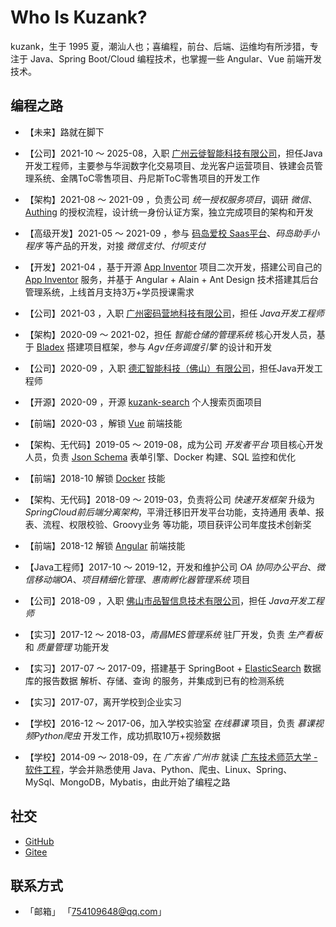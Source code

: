 # Who Is Kuzank?

kuzank，生于 1995 夏，潮汕人也；喜编程，前台、后端、运维均有所涉猎，专注于 Java、Spring Boot/Cloud 编程技术，也掌握一些 Angular、Vue 前端开发技术。


## 编程之路

* 【未来】路就在脚下

* 【公司】2021-10 ～ 2025-08，入职 [广州云徙智能科技有限公司](https://www.dtyunxi.com/)，担任Java开发工程师，主要参与华润数字化交易项目、龙光客户运营项目、铁建会员管理系统、金隅ToC零售项目、丹尼斯ToC零售项目的开发工作

* 【架构】2021-08 ～ 2021-09  ，负责公司 *统一授权服务项目*，调研 *微信*、[Authing](https://www.authing.co) 的授权流程，设计统一身份认证方案，独立完成项目的架构和开发

* 【高级开发】2021-05 ～ 2021-09 ，参与 [码岛爱校 Saas平台](https://tms.mimadao.com)、*码岛助手小程序* 等产品的开发，对接 *微信支付*、*付呗支付*

* 【开发】2021-04 ，基于开源 [App Inventor](https://appinventor.mit.edu) 项目二次开发，搭建公司自己的 [App Inventor](https://app.mimadao.com) 服务，并基于 Angular + Alain + Ant Design 技术搭建其后台管理系统，上线首月支持3万+学员授课需求

* 【公司】2021-03 ，入职 [广州密码营地科技有限公司](https://www.mimadao.com)，担任 *Java开发工程师*

* 【架构】2020-09 ～ 2021-02，担任 *智能仓储的管理系统* 核心开发人员，基于 [Bladex](https://bladex.vip) 搭建项目框架，参与 *Agv任务调度引擎* 的设计和开发

* 【公司】2020-09 ，入职 [德汇智能科技（佛山）有限公司](https://www.qcc.com/firm/41a321ffba8f21ee86e50aebf2801f4c.html)，担任Java开发工程师

* 【开源】2020-09 ，开源 [kuzank-search](https://kuzank.com/kuzank-search) 个人搜索页面项目

* 【前端】2020-03 ，解锁 [Vue](https://cn.vuejs.org) 前端技能

* 【架构、无代码】2019-05 ～ 2019-08，成为公司 *开发者平台* 项目核心开发人员，负责 [Json Schema](https://ng-alain.com/form/getting-started/zh) 表单引擎、Docker 构建、SQL 监控和优化 

* 【前端】2018-10 解锁 [Docker](https://www.docker.com) 技能

* 【架构、无代码】2018-09 ～ 2019-03，负责将公司 *快速开发框架* 升级为 *SpringCloud前后端分离架构*，平滑迁移旧开发平台功能，支持通用 表单、报表、流程、权限校验、Groovy业务 等功能，项目获评公司年度技术创新奖

* 【前端】2018-12 解锁 [Angular](https://angular.cn) 前端技能

* 【Java工程师】2017-10 ～ 2019-12，开发和维护公司 *OA 协同办公平台*、*微信移动端OA*、*项目精细化管理*、*惠南孵化器管理系统* 项目

* 【公司】2018-09 ，入职 [佛山市品智信息技术有限公司](https://aiqicha.baidu.com/company_detail_31181260260824)，担任 *Java开发工程师*

* 【实习】2017-12 ～ 2018-03，*南昌MES管理系统* 驻厂开发，负责 *生产看板* 和 *质量管理* 功能开发

* 【实习】2017-07 ～ 2017-09，搭建基于 SpringBoot + [ElasticSearch](https://www.elastic.co) 数据库的报告数据 解析、存储、查询 的服务，并集成到已有的检测系统

* 【实习】2017-07，离开学校到企业实习

* 【学校】2016-12 ～ 2017-06，加入学校实验室 *在线慕课* 项目，负责 *慕课视频Python爬虫* 开发工作，成功抓取10万+视频数据

* 【学校】2014-09 ～ 2018-09，在 *广东省 广州市* 就读 [广东技术师范大学 - 软件工程](https://www.gpnu.edu.cn)，学会并熟悉使用 Java、Python、爬虫、Linux、Spring、MySql、MongoDB，Mybatis，由此开始了编程之路


## 社交

* [ GitHub ](https://github.com/kuzank)
* [ Gitee ](https://gitee.com/kuzank)


## 联系方式

* 「邮箱」 「754109648@qq.com」

